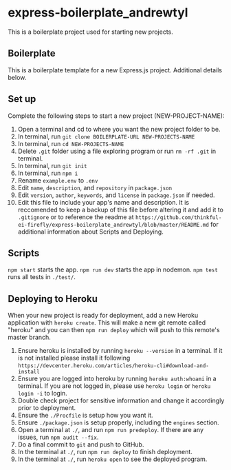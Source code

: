 # express-boilerplate_andrewtyl

This is a boilerplate project used for starting new projects.

## Boilerplate

This is a boilerplate template for a new Express.js project. Additional details below.

## Set up

Complete the following steps to start a new project (NEW-PROJECT-NAME):

1. Open a terminal and cd to where you want the new project folder to be.
2. In terminal, run `git clone BOILERPLATE-URL NEW-PROJECTS-NAME`
3. In terminal, run `cd NEW-PROJECTS-NAME`
4. Delete `.git` folder using a file exploring program or run `rm -rf .git` in terminal.
5. In terminal, run `git init`
6. In terminal, run `npm i`
7. Rename `example.env` to `.env`
8. Edit `name`, `description`, and `repository` in `package.json`
9. Edit `version`, `author`, `keywords`, and `license` in `package.json` if needed.
10. Edit this file to include your app's name and description. It is reccomended to keep a backup of this file before altering it and add it to `.gitignore` or to reference the readme at `https://github.com/thinkful-ei-firefly/express-boilerplate_andrewtyl/blob/master/README.md` for additional information about Scripts and Deploying.

## Scripts

`npm start` starts the app.
`npm run dev` starts the app in nodemon.
`npm test` runs all tests in `./test/`.

## Deploying to Heroku

When your new project is ready for deployment, add a new Heroku application with `heroku create`. This will make a new git remote called "heroku" and you can then `npm run deploy` which will push to this remote's master branch.

1. Ensure heroku is installed by running `heroku --version` in a terminal. If it is not installed please install it following `https://devcenter.heroku.com/articles/heroku-cli#download-and-install`
2. Ensure you are logged into heroku by running `heroku auth:whoami` in a terminal. If you are not logged in, please use `heroku login` or `heroku login -i` to login.
3. Double check project for sensitive information and change it accordingly prior to deployment.
4. Ensure the `./Procfile` is setup how you want it.
5. Ensure `./package.json` is setup properly, including the `engines` section.
6. Open a terminal at `./`, and run `npm run predeploy`. If there are any issues, run `npm audit --fix`.
7. Do a final commit to `git` and push to GitHub.
8. In the terminal at `./`, run `npm run deploy` to finish deployment.
9. In the terminal at `./`, run `heroku open` to see the deployed program.
